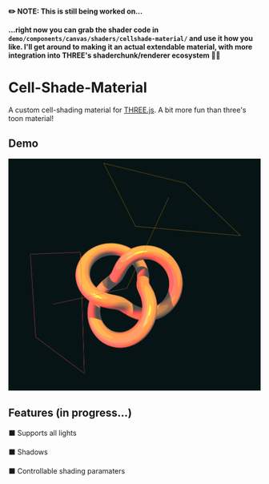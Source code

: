 **✏️ NOTE: This is still being worked on...**

**...right now you can grab the shader code in `demo/components/canvas/shaders/cellshade-material/` and use it how you like. I'll get around to making it an actual extendable material, with more integration into THREE's shaderchunk/renderer ecosystem 😶‍🌫️**

# Cell-Shade-Material

A custom cell-shading material for [THREE.js](https://threejs.org/). A bit more fun than three's toon material!

## Demo

[![demo link](demo/screenshots/demo.png)](https://cell-shade-material.vercel.app/)

## Features (in progress...)

⬛ Supports all lights

⬛ Shadows

⬛ Controllable shading paramaters

 

